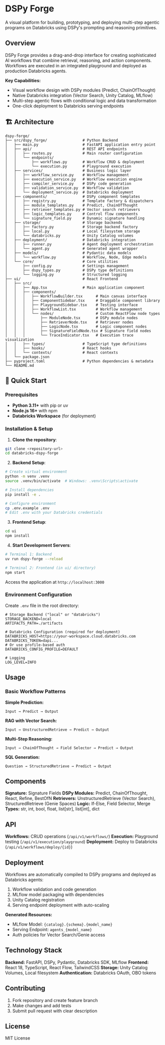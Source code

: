 # DSPy Forge

A visual platform for building, prototyping, and deploying multi-step agentic programs on Databricks using DSPy's prompting and reasoning primitives.

## Overview

DSPy Forge provides a drag-and-drop interface for creating sophisticated AI workflows that combine retrieval, reasoning, and action components. Workflows are executed in an integrated playground and deployed as production Databricks agents.

**Key Capabilities:**
- Visual workflow design with DSPy modules (Predict, ChainOfThought)
- Native Databricks integration (Vector Search, Unity Catalog, MLflow)
- Multi-step agentic flows with conditional logic and data transformation
- One-click deployment to Databricks serving endpoints

## 🏗️ Architecture

```
dspy-forge/
├── src/dspy_forge/                # Python Backend
│   ├── main.py                    # FastAPI application entry point
│   ├── api/                       # REST API endpoints
│   │   ├── routes.py              # Main router configuration
│   │   └── endpoints/
│   │       ├── workflows.py       # Workflow CRUD & deployment
│   │       └── execution.py       # Playground execution
│   ├── services/                  # Business logic layer
│   │   ├── workflow_service.py    # Workflow management
│   │   ├── execution_service.py   # Workflow execution engine
│   │   ├── compiler_service.py    # DSPy code generation
│   │   ├── validation_service.py  # Workflow validation
│   │   └── deployment_service.py  # Databricks deployment
│   ├── components/                # DSPy component templates
│   │   ├── registry.py            # Template factory & dispatchers
│   │   ├── module_templates.py    # Predict, ChainOfThought
│   │   ├── retriever_templates.py # Vector search retrievers
│   │   ├── logic_templates.py     # Control flow components
│   │   └── signature_field.py     # Dynamic signature handling
│   ├── storage/                   # Storage backends
│   │   ├── factory.py             # Storage backend factory
│   │   ├── local.py               # Local filesystem storage
│   │   └── databricks.py          # Unity Catalog volumes
│   ├── deployment/                # Databricks integration
│   │   ├── runner.py              # Agent deployment orchestration
│   │   └── agent.py               # Generated agent wrapper
│   ├── models/                    # Pydantic data models
│   │   └── workflow.py            # Workflow, Node, Edge models
│   └── core/                      # Core utilities
│       ├── config.py              # Settings management
│       ├── dspy_types.py          # DSPy type definitions
│       └── logging.py             # Structured logging
├── ui/                            # React Frontend
│   ├── src/
│   │   ├── App.tsx                # Main application component
│   │   ├── components/
│   │   │   ├── WorkflowBuilder.tsx      # Main canvas interface
│   │   │   ├── ComponentSidebar.tsx     # Draggable component library
│   │   │   ├── PlaygroundSidebar.tsx    # Testing interface
│   │   │   ├── WorkflowList.tsx         # Workflow management
│   │   │   └── nodes/                   # Custom ReactFlow node types
│   │   │       ├── ModuleNode.tsx       # DSPy module nodes
│   │   │       ├── RetrieverNode.tsx    # Retriever nodes
│   │   │       ├── LogicNode.tsx        # Logic component nodes
│   │   │       ├── SignatureFieldNode.tsx # Signature field nodes
│   │   │       └── TraceIndicator.tsx   # Execution trace visualization
│   │   ├── types/                 # TypeScript type definitions
│   │   ├── hooks/                 # React hooks
│   │   └── contexts/              # React contexts
│   └── package.json
├── pyproject.toml                 # Python dependencies & metadata
└── README.md
```

## 🚀 Quick Start

### Prerequisites
- **Python 3.11+** with pip or uv
- **Node.js 16+** with npm
- **Databricks Workspace** (for deployment)

### Installation & Setup

1. **Clone the repository**:
```bash
git clone <repository-url>
cd databricks-dspy-forge
```

2. **Backend Setup**:
```bash
# Create virtual environment
python -m venv .venv
source .venv/bin/activate  # Windows: .venv\Scripts\activate

# Install dependencies
pip install -e .

# Configure environment
cp .env.example .env
# Edit .env with your Databricks credentials
```

3. **Frontend Setup**:
```bash
cd ui
npm install
```

4. **Start Development Servers**:
```bash
# Terminal 1: Backend
uv run dspy-forge --reload

# Terminal 2: Frontend (in ui/ directory)
npm start
```

Access the application at `http://localhost:3000`

### Environment Configuration

Create `.env` file in the root directory:

```env
# Storage Backend ("local" or "databricks")
STORAGE_BACKEND=local
ARTIFACTS_PATH=./artifacts

# Databricks Configuration (required for deployment)
DATABRICKS_HOST=https://your-workspace.cloud.databricks.com
DATABRICKS_TOKEN=dapi...
# Or use profile-based auth
DATABRICKS_CONFIG_PROFILE=DEFAULT

# Logging
LOG_LEVEL=INFO
```

## Usage

### Basic Workflow Patterns

**Simple Prediction:**
```
Input → Predict → Output
```

**RAG with Vector Search:**
```
Input → UnstructuredRetrieve → Predict → Output
```

**Multi-Step Reasoning:**
```
Input → ChainOfThought → Field Selector → Predict → Output
```

**SQL Generation:**
```
Question → StructuredRetrieve → Predict → Output
```

## Components

**Signature:** Signature Fields
**DSPy Modules:** Predict, ChainOfThought, React, Refine, BestOfN
**Retrievers:** UnstructuredRetrieve (Vector Search), StructuredRetrieve (Genie Spaces)
**Logic:** If-Else, Field Selector, Merge
**Types:** str, int, bool, float, list[str], list[int], dict

## API

**Workflows:** CRUD operations (`/api/v1/workflows/`)
**Execution:** Playground testing (`/api/v1/execution/playground`)
**Deployment:** Deploy to Databricks (`/api/v1/workflows/deploy/{id}`)

## Deployment

Workflows are automatically compiled to DSPy programs and deployed as Databricks agents:

1. Workflow validation and code generation
2. MLflow model packaging with dependencies
3. Unity Catalog registration
4. Serving endpoint deployment with auto-scaling

**Generated Resources:**
- MLflow Model: `{catalog}.{schema}.{model_name}`
- Serving Endpoint: `agents_{model_name}`
- Auth policies for Vector Search/Genie access

## Technology Stack

**Backend:** FastAPI, DSPy, Pydantic, Databricks SDK, MLflow
**Frontend:** React 18, TypeScript, React Flow, TailwindCSS
**Storage:** Unity Catalog Volumes, Local filesystem
**Authentication:** Databricks OAuth, OBO tokens

## Contributing

1. Fork repository and create feature branch
2. Make changes and add tests
3. Submit pull request with clear description

## License

MIT License